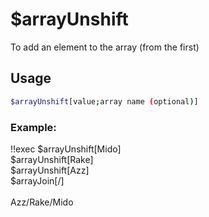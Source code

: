 # $arrayUnshift

To add an element to the array (from the first)

## Usage

```bash
$arrayUnshift[value;array name (optional)]
```

### Example:
<discord-messages>
          <discord-message :bot="false" role-color="#ffcc9a" author="Member">
        !!exec $arrayUnshift[Mido]<br>$arrayUnshift[Rake]<br>$arrayUnshift[Azz]<br>$arrayJoin[/]<br><br>
          </discord-message>
          <discord-message :bot="true" role-color="#0099ff" author="Custom Command" avatar="https://media.discordapp.net/avatars/725721249652670555/781224f90c3b841ba5b40678e032f74a.webp">
        Azz/Rake/Mido
        </discord-message>
</discord-messages>